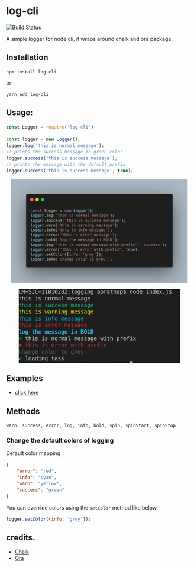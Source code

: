 # log-cli
[![Build Status](https://travis-ci.org/pajaydev/log-cli.svg?branch=master)](https://travis-ci.org/github/pajaydev/log-cli)

A simple logger for node cli, it wraps around chalk and ora package.


## Installation

```shell
npm install log-cli
```
or

```shell
yarn add log-cli
```

## Usage:

```javascript
const Logger = require('log-cli')

const logger = new Logger();
logger.log('this is normal message');
// prints the success message in green color
logger.success('this is success message');
// prints the message with the default prefix
logger.success('this is success message', true);
```

<p align="center">
<img src="./log-input.png" height="280">
</p>
<p align="center">
<img align="center" id="image" src="./log-output.png" height="200">
</p>

## Examples
- [click here](https://github.com/pajaydev/log-cli/blob/master/example.js)

## Methods

```
warn, success, error, log, info, bold, spin, spinStart, spinStop
```


### Change the default colors of logging

Default color mapping
```json
{
    "error": "red",
    "info": "cyan",
    "warn": "yellow",
    "success": "green"
}
```

You can override colors using the `setColor` method like below

```javascript
logger.setColor({info: 'grey'});
```

## credits.

 - [Chalk](https://www.npmjs.com/package/chalk)
 - [Ora](https://www.npmjs.com/package/ora)
